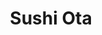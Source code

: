 ---
layout: place
title: "Sushi Ota"
permalink: /california/san-diego/sushi-ota.html
stateAbbr: CA
stateName: California
cityName: San Diego
seo:
  name: "Sushi Ota"
  type: Restaurant
  links: https://www.sushi-ota.com/
description: "Looking for sushi in San Diego, California? Check out Sushi Ota for a delightful Japanese dining experience. Enjoy a variety of sushi and other dishes in a w..."
place_id: ChIJc0ibUjQA3IAR88otUfRaxYs
photos:
  - name: >-
      places/ChIJc0ibUjQA3IAR88otUfRaxYs/photos/AeeoHcLW1pYSufAQVoKZ9JElWd7kluuARBw46SJc9YCkCFQufjQ3IvbDmLIgqe0LXS4XJaAMa04M5AB3zZ5ZNe_a-XvPHT2xrMj8Gqhuw5vHD3wConLUE5ZqHQgo8WM29-PgCex1uZeRoPBh96qfWcFRf5suRPPKocwZt1pAB4y0gmkaf6iU4YQLbEBHzSOH5hCBY48X-_PkaXK7aY1sFt_gP2eQFmxVaG2zSuOr-Rtjehvxv8NmgQ-p33eqx_qqXrKQ7cwzEje54vh0LTeNzoF-tBW4l_fekOw3PWICefFwppOpVw
    widthPx: 791
    heightPx: 791
    authorAttributions:
      - displayName: Sushi Ota
        uri: https://maps.google.com/maps/contrib/112854754310865639236
        photoUri: >-
          https://lh3.googleusercontent.com/a/ACg8ocLulmcFndb7L5YjXcA0AiGb4sL9_niS0HSlM-bg7yflvBheXA=s100-p-k-no-mo
    flagContentUri: >-
      https://www.google.com/local/imagery/report/?cb_client=maps_api_places.places_api&image_key=!1e10!2sAF1QipPuUy_cq2QAdxIUbndcxWniMvbCt9LlLL30YRlf&hl=en-US
    googleMapsUri: >-
      https://www.google.com/maps/place//data=!3m4!1e2!3m2!1sAF1QipPuUy_cq2QAdxIUbndcxWniMvbCt9LlLL30YRlf!2e10!4m2!3m1!1s0x80dc0034529b4873:0x8bc55af4512dcaf3
  - name: >-
      places/ChIJc0ibUjQA3IAR88otUfRaxYs/photos/AeeoHcITgRD45WzQLqAn3ecxEGNScQai0ugB0GUhVwphT_RDbqYA6zfCHeItCw1SWTTUVMaeJsyqQQu-bM217xIHVP9PID8vvHuSoWKacFjHkhM9luws_9U6GChvunMDt4nVN9Yx4BC86vC3i3ELaFYcEMgKz0C6lcUyk7stLEolBmDLcH40ATAZRiPnkA2jjZaT6KtE8rd8NmTYy9rsy3JFIO4m4YlDZRltMXeUhNCe6zc7Ioz5VvKBHKqY18OQkHrUp8r7hI9tYNFr-XmxHyfv-b16wCl-PR_4My-MrgcSGxcWIaUnrUShozeQJfHkLs5pL0PqCUcmevqUjL8iW0UUXqIa0BzkOlOjpGuZS4P6VBjIJ7_YUXPC9wT8idvHtPSRPo9WspfP2WxMuuMaMRTTEjNg1mcr0weYI99GgpJxMI1b2D7i
    widthPx: 4027
    heightPx: 2199
    authorAttributions:
      - displayName: Xu Rao
        uri: https://maps.google.com/maps/contrib/101454500839047699381
        photoUri: >-
          https://lh3.googleusercontent.com/a/ACg8ocLcw0yEu589KzJzCyoeHfBT2jfJPiRyxaqitmK4K2MCDu_nJA=s100-p-k-no-mo
    flagContentUri: >-
      https://www.google.com/local/imagery/report/?cb_client=maps_api_places.places_api&image_key=!1e10!2sCIHM0ogKEICAgICrrYeLpQE&hl=en-US
    googleMapsUri: >-
      https://www.google.com/maps/place//data=!3m4!1e2!3m2!1sCIHM0ogKEICAgICrrYeLpQE!2e10!4m2!3m1!1s0x80dc0034529b4873:0x8bc55af4512dcaf3
  - name: >-
      places/ChIJc0ibUjQA3IAR88otUfRaxYs/photos/AeeoHcJusqy-VQrFYjvOErknzVfCb7GifWoN_q6pXoNq-yjOZUvDilqTAcHAIE7OJ0MwXFNeeudlnlo6_5RpeCYT4CEVuaGk9hIuA0vgtKXzIkA5rgChjFGgz6XGUfWsZtR54nTqTCRYcoD9bZfo8103RGKSJInd1Ah-j0IAfylle3x8yCwjxHmHKtKT0fGGqO2fjewuvv1ACBoWrXiHPot-HTf3PXdA7yUyIyJv6wwYlfoCkV6RFN9IzB9jZKyiUyDH6o7ePUgG9CYVRLTHicucGg-DnDL6Lu0fsyxyJoVNwYEa1oZyCApUzFGbTKzn3lyb_rYdrIzZ6Pa-xD78Ukc6bOt4AfbRMABkYLIIRkFqDc70aCLGdC7MqaXd5FIp2ayu1NO6YlCLsG8ArpS7ozpXb1fTqFMOqVuqCiEpLBJhtgscrvI
    widthPx: 4800
    heightPx: 3600
    authorAttributions:
      - displayName: Jung Kyu Park
        uri: https://maps.google.com/maps/contrib/105583549290158346891
        photoUri: >-
          https://lh3.googleusercontent.com/a/ACg8ocIBOUXDdrg1cOkT_uSaNEgavbWb9UGiUWsCwSlApZbPtXDLIg=s100-p-k-no-mo
    flagContentUri: >-
      https://www.google.com/local/imagery/report/?cb_client=maps_api_places.places_api&image_key=!1e10!2sCIHM0ogKEICAgMDgyszLwwE&hl=en-US
    googleMapsUri: >-
      https://www.google.com/maps/place//data=!3m4!1e2!3m2!1sCIHM0ogKEICAgMDgyszLwwE!2e10!4m2!3m1!1s0x80dc0034529b4873:0x8bc55af4512dcaf3
  - name: >-
      places/ChIJc0ibUjQA3IAR88otUfRaxYs/photos/AeeoHcLmK7MaVJu9uktcTJ2coeGFMiIVPsVq63O538dwpo344h9UE1KjZNS2pHPifkwCH9zhB3o3pIXR0B_GI5YP5lNaNzRF7B4KDCV-lInL8VT9Ih2Q-QA85dnI5ucpv1FNpnFVYblXJsFuj0oWBrK4H5DU2QySVoMVwf7_9nTEHOvNpxazcKyJjpnGGOtxBpyfk6W3qyIGUjCKyhmgCW8K9JqGm8GzO-Ltyem_sohU2CPyovg5rolsA-P3pbeeQ6jKaFk1b9DQOFYKFKKwkg3pANoOIsTmuxevpxJuNeQI6kq_SJajYZnTzIKa3psCHzEDaHcxo0Ux6jTClqsvuQkjWQDIjiIa3lbR0o2RZC1ubhsKN16zT-cRK1AOxp5StpB0MPF23CRWJKDpqk3BRGSZjhbljIgor-9smmNb0JS55te3ugJq
    widthPx: 2857
    heightPx: 3269
    authorAttributions:
      - displayName: Adam R
        uri: https://maps.google.com/maps/contrib/101147601688424553903
        photoUri: >-
          https://lh3.googleusercontent.com/a-/ALV-UjUKjXoPe9jWvXQN7-25A2mkn70xdw84K_LZC8ipYM8MusBeXig14g=s100-p-k-no-mo
    flagContentUri: >-
      https://www.google.com/local/imagery/report/?cb_client=maps_api_places.places_api&image_key=!1e10!2sCIHM0ogKEICAgIDLyqmMuQE&hl=en-US
    googleMapsUri: >-
      https://www.google.com/maps/place//data=!3m4!1e2!3m2!1sCIHM0ogKEICAgIDLyqmMuQE!2e10!4m2!3m1!1s0x80dc0034529b4873:0x8bc55af4512dcaf3
  - name: >-
      places/ChIJc0ibUjQA3IAR88otUfRaxYs/photos/AeeoHcKzUqbjNnXxLMGLgkDSz1YxG_76hMTd9kBBq0zqoAXTMqOB-AMKdTtDalXEeYZt_9iexL5A_110F4mMXGRZjj2LHtcICj9Vn32yNEJcEcWV-QW0FFXgrwA-udNx6yS6xNbZaa0p-wFpMJt670Ny7Gy3SUvE_w3evcBA1mr-lAN5gKPgTI_hAZmeyZoFo4PwZl8cGKX8wLiOhDPnGEUZE0HZKuWG4ciaDWytLiaSxBWco49-vsLulF1A9L6vQDbcm87RY2ySLgRhDQLccF58fQBpwicXikyNgeBo4n9p3R4_ZlbRI22SKoIeaAy2PJtJ-Eb-D6KXGGnATSKcxOJ2G0slfgkGnzLIaymq2oHR5VZjSfdRqOHwqmENAXoCBWm7AthRSFnOBpTZeEyJw9hhla7QhODyTK47nS-RS3CJIkQOyQ
    widthPx: 4032
    heightPx: 3024
    authorAttributions:
      - displayName: Moomin Rise
        uri: https://maps.google.com/maps/contrib/106841070447068469640
        photoUri: >-
          https://lh3.googleusercontent.com/a-/ALV-UjUFUv13BoRQKucgEx8UJP70_YP-J6m71NFN2_s_395owAmFfNwy=s100-p-k-no-mo
    flagContentUri: >-
      https://www.google.com/local/imagery/report/?cb_client=maps_api_places.places_api&image_key=!1e10!2sCIHM0ogKEICAgIDn07zYeg&hl=en-US
    googleMapsUri: >-
      https://www.google.com/maps/place//data=!3m4!1e2!3m2!1sCIHM0ogKEICAgIDn07zYeg!2e10!4m2!3m1!1s0x80dc0034529b4873:0x8bc55af4512dcaf3
  - name: >-
      places/ChIJc0ibUjQA3IAR88otUfRaxYs/photos/AeeoHcLzahIhdm7N3HmET0e6xvRUxIOGqhRXu86VTLCUFWUL-TSDOWdExKiyK85up7qbUK1-cm08ZyI6nxFGrGIq4erfaBEWSYUwr8RY03K6WuOH81emSxA1AsypWDqLsvJ48BmPifo2DlyN0lHllfIhhEZRZo3nTwWP6kWvlzw-j4AltMyKbgP9FoPikApjp4WjYREzXPdNInN6gJKhzGBzbGShbqgyH_BqG_x-u-eTz674DSav5zSiGaCx8eUXAYhtwWTuKS5T_wKeU7c2ds0a-FLJ6aEkWur04lxF1OquL992sLhJpi0jEw9y9-EIOCvIE5i9VDdtRxkiEXPhlvIfrO2LlKau1kPe0fHzPuz9gknnuqkEE4y2EY-xkl9wG_qLBxHTXgx8elw0r9kSKIXh7zwSdSuIkCyh77Np4SZK1cColBrh
    widthPx: 4032
    heightPx: 3024
    authorAttributions:
      - displayName: Moomin Rise
        uri: https://maps.google.com/maps/contrib/106841070447068469640
        photoUri: >-
          https://lh3.googleusercontent.com/a-/ALV-UjUFUv13BoRQKucgEx8UJP70_YP-J6m71NFN2_s_395owAmFfNwy=s100-p-k-no-mo
    flagContentUri: >-
      https://www.google.com/local/imagery/report/?cb_client=maps_api_places.places_api&image_key=!1e10!2sCIHM0ogKEICAgIDn07zYpgE&hl=en-US
    googleMapsUri: >-
      https://www.google.com/maps/place//data=!3m4!1e2!3m2!1sCIHM0ogKEICAgIDn07zYpgE!2e10!4m2!3m1!1s0x80dc0034529b4873:0x8bc55af4512dcaf3
  - name: >-
      places/ChIJc0ibUjQA3IAR88otUfRaxYs/photos/AeeoHcJ_LGvO2SdmhmiwbScp5Ic80YrsFTy_68SXv2IHkYKW1vdopemoLcSCjFSdo7Z1oDWYDK8H3FVILwepwU1WZ5-2gijxuL55TQzgfCy54x0mc7oJ_OazGa3kG5sa1FTlAIKazoq1svQJqmPVaOJRPevwod-W_NSNc1pcz1sILy43XUmgkk4-9UeI6TUJkQ2_RHBCwXWx47wRB_ly2NNzXxjzWsa35J__V5g7IMAqqMB4AMsAYpJ7nJIeAVr6AsZtIURjEjfJ7R0mAwoD-52SXwhv3kYKe6ugv5lEUNCt8GXF_YuxYD99Yq9lBRcPJvjePzB5WrTcOkPvNkWJDPQF90dOPp25sTU0lIxVpfEpcahkR1tgvw2eSmWEy1dOKToHUIdZOqzrJtShxoLVmNW9zGF57yrZVMGbJ2Qnn1yG4DU_Og
    widthPx: 3024
    heightPx: 4032
    authorAttributions:
      - displayName: m
        uri: https://maps.google.com/maps/contrib/109572397038042344968
        photoUri: >-
          https://lh3.googleusercontent.com/a-/ALV-UjVdRbvbzXTUie7sbtLMveE2WnUwzPgAUDK-_619jDLi4oHPytBdZg=s100-p-k-no-mo
    flagContentUri: >-
      https://www.google.com/local/imagery/report/?cb_client=maps_api_places.places_api&image_key=!1e10!2sCIHM0ogKEICAgIDT45v7YA&hl=en-US
    googleMapsUri: >-
      https://www.google.com/maps/place//data=!3m4!1e2!3m2!1sCIHM0ogKEICAgIDT45v7YA!2e10!4m2!3m1!1s0x80dc0034529b4873:0x8bc55af4512dcaf3
  - name: >-
      places/ChIJc0ibUjQA3IAR88otUfRaxYs/photos/AeeoHcKqq6dTxn_OCEaPVY1Qxaipb0frp_gDADILVNzC27m8MsDkVh_uTlEBaPdnGuc5SNWnY3748Vuq1bEozA5ctpGOdrXWI3uE9RmT_pEJr2rwj1SZrykB6RBDHEBsabjqT7gb-1w9lTa9UKj_Uj1uZxgwyVn0Iee6SkVgT4ZlPDaH75ebsysBQcxv7UYfBPxWvLPrEvlSctwlSAwK_UAGVexDHmZ6UVl37LC7HGhw9G2_LKszbckIqBJ4ug--2JQT62rV6uN-OcrntGP5pFL7pUYgKEeddAgGLvOfrChkHlF3b6ZnmrOGryhmRmEs1gGD6sdCNylE3zgp2r2Ba8BkCZc1SwAtvqiKNqJZ2gCcsPf4LlKI0shZDXc4BSACZPxZyjb0p7lricvltHfXpWSBbHSFcG5I5TFjIHAha_5xu3URpvzq
    widthPx: 4800
    heightPx: 3600
    authorAttributions:
      - displayName: MC W
        uri: https://maps.google.com/maps/contrib/105454519513029095461
        photoUri: >-
          https://lh3.googleusercontent.com/a/ACg8ocITtA_gHFn1vYE4OFjB0FRqavi3TwFjKXzH6cwN78yREFCoyA=s100-p-k-no-mo
    flagContentUri: >-
      https://www.google.com/local/imagery/report/?cb_client=maps_api_places.places_api&image_key=!1e10!2sCIHM0ogKEICAgICNuJ-e1QE&hl=en-US
    googleMapsUri: >-
      https://www.google.com/maps/place//data=!3m4!1e2!3m2!1sCIHM0ogKEICAgICNuJ-e1QE!2e10!4m2!3m1!1s0x80dc0034529b4873:0x8bc55af4512dcaf3
  - name: >-
      places/ChIJc0ibUjQA3IAR88otUfRaxYs/photos/AeeoHcJ9dAm2JrTY6MtiE-_bKFImBCS9GjgJF32bXcu1eHa_oX4AeAHkGi_CVFVZnlLlpIgjUEMr_w_zkrrZrJHmd17FQGbNEO7zYDjTwZXLMNTL4yZWSgOZPrJdIE7h68UR061U5qOI-aTfDAXCvwXRCbQg6S_opMdyJWhrgk0C8QDDm3J2Xq5FptPj4H6tvqbfBcdjCEOpNJIKoKw280sMNDWYu1ZN_gV12OJQYc1NhYr1H6DnLLCuxNfGIzMRjmW-nGCu2iU41auh3Qv7y7oKHj7ZvO12dBy8fF5mCxQ5F02XqncerKEkIAmGVr_SJ99O7eH03wV-oeRTn_cXrx1cvmhG6bDkxDQgxfnxISy1xB21UxPpTtZsA2mpPbpycI-MdOD6uCw2y8u2soHqHQUThXE7vs0GzfJOiCr2SWVO7fqDXeNr
    widthPx: 4000
    heightPx: 2252
    authorAttributions:
      - displayName: Shant Khach
        uri: https://maps.google.com/maps/contrib/109352422604154094065
        photoUri: >-
          https://lh3.googleusercontent.com/a-/ALV-UjWm6TJxGt0joahs8kCc6OXUwy3J4tj4XGHfrZtpML1JX1iRXBo=s100-p-k-no-mo
    flagContentUri: >-
      https://www.google.com/local/imagery/report/?cb_client=maps_api_places.places_api&image_key=!1e10!2sCIHM0ogKEICAgIDr1aCnxAE&hl=en-US
    googleMapsUri: >-
      https://www.google.com/maps/place//data=!3m4!1e2!3m2!1sCIHM0ogKEICAgIDr1aCnxAE!2e10!4m2!3m1!1s0x80dc0034529b4873:0x8bc55af4512dcaf3
  - name: >-
      places/ChIJc0ibUjQA3IAR88otUfRaxYs/photos/AeeoHcJPxePOSqUmBmuHxLiG13Y2ogQrqftyX7FhpyfnmJlSKltwzgYi38nHQgcC11A7i44u0H6ILz2ToS-1WBoiH9YCOq6GSrfeCW4TPW9W4LDw-W-e7VPJPLYhwvnA7gLzUyhg0AxVbyqaH3rmiTpxfLX5xQs6pkmE6hFRDGRPpn_2PiDFSz3r4koyT5dqF_sfDA78rTtYjuBcXNyjfbH1u3weYxxeT8eKzBPnk-g8j7OqU-a16ON64RJPIOzyWllMS1LMMFVV8nZWcEHTKMtvT1hKWiN_urVcwIqdZ-Cfz6vxS2VZllpm4oj_WkMtrGmqghlFfNIEH9vLeTyOVPkcfThnZ38kqReaJtMDUx5jK3bSGYhv52pWF8JIh0VWemKryMmZMIPPM-W77DYEdoAOglGzky6cKCOWAert7OCoCuvZaw
    widthPx: 4032
    heightPx: 3024
    authorAttributions:
      - displayName: Wing Choi
        uri: https://maps.google.com/maps/contrib/101212958100722353328
        photoUri: >-
          https://lh3.googleusercontent.com/a-/ALV-UjXlpI4KQZe3XBMexLM3N5LLdBLGp0sU1rSBu_RmMZW8kk8ikSrL_Q=s100-p-k-no-mo
    flagContentUri: >-
      https://www.google.com/local/imagery/report/?cb_client=maps_api_places.places_api&image_key=!1e10!2sCIHM0ogKEICAgICEkIODRw&hl=en-US
    googleMapsUri: >-
      https://www.google.com/maps/place//data=!3m4!1e2!3m2!1sCIHM0ogKEICAgICEkIODRw!2e10!4m2!3m1!1s0x80dc0034529b4873:0x8bc55af4512dcaf3
address: 4529 Mission Bay Dr., San Diego, CA 92109, USA
street: 4529 Mission Bay Dr.
city: San Diego
state: CA
zip: '92109'
country: USA
neighborhood: Pacific Beach
latitude: '32.803490'
longitude: '-117.216431'
accessibility_options:
  wheelchairAccessibleParking: true
  wheelchairAccessibleEntrance: true
  wheelchairAccessibleRestroom: true
  wheelchairAccessibleSeating: true
business_status: OPERATIONAL
name: Sushi Ota
google_maps_links:
  directionsUri: >-
    https://www.google.com/maps/dir//''/data=!4m7!4m6!1m1!4e2!1m2!1m1!1s0x80dc0034529b4873:0x8bc55af4512dcaf3!3e0
  placeUri: https://maps.google.com/?cid=10071556147064457971
  writeAReviewUri: >-
    https://www.google.com/maps/place//data=!4m3!3m2!1s0x80dc0034529b4873:0x8bc55af4512dcaf3!12e1
  reviewsUri: >-
    https://www.google.com/maps/place//data=!4m4!3m3!1s0x80dc0034529b4873:0x8bc55af4512dcaf3!9m1!1b1
  photosUri: >-
    https://www.google.com/maps/place//data=!4m3!3m2!1s0x80dc0034529b4873:0x8bc55af4512dcaf3!10e5
primary_type: Sushi Restaurant
opening_hours:
  regular: null
  current: null
secondary_opening_hours:
  regular:
    weekdayDescriptions: null
    type: null
  current:
    weekdayDescriptions: null
    type: null
phone: (858) 880-8778
price_level: PRICE_LEVEL_EXPENSIVE
price_range: $50 &ndash; $100
rating: '4.7'
rating_count: 2351
website: https://www.sushi-ota.com/
reviews: null
parking_options: null
payment_options: null
allow_dogs: null
curbside_pickup: null
delivery: null
dine_in: null
good_for_children: null
good_for_groups: null
good_for_sports: null
live_music: null
menu_for_children: null
outdoor_seating: null
reservable: null
restroom: null
serves_beer: null
serves_breakfast: null
serves_brunch: null
serves_cocktails: null
serves_coffee: null
serves_dinner: null
serves_dessert: null
serves_lunch: null
serves_vegetarian_food: null
serves_wine: null
takeout: null
summary: null

---